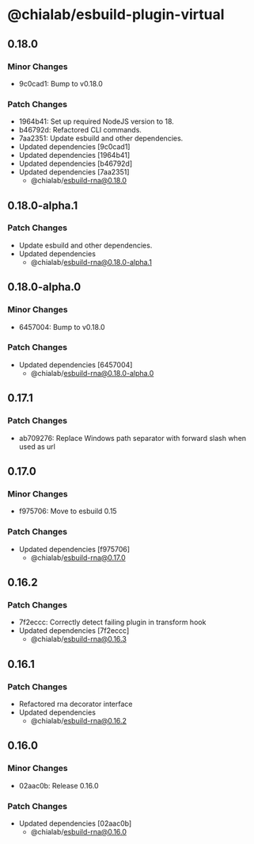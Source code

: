 # @chialab/esbuild-plugin-virtual

## 0.18.0

### Minor Changes

- 9c0cad1: Bump to v0.18.0

### Patch Changes

- 1964b41: Set up required NodeJS version to 18.
- b46792d: Refactored CLI commands.
- 7aa2351: Update esbuild and other dependencies.
- Updated dependencies [9c0cad1]
- Updated dependencies [1964b41]
- Updated dependencies [b46792d]
- Updated dependencies [7aa2351]
  - @chialab/esbuild-rna@0.18.0

## 0.18.0-alpha.1

### Patch Changes

- Update esbuild and other dependencies.
- Updated dependencies
  - @chialab/esbuild-rna@0.18.0-alpha.1

## 0.18.0-alpha.0

### Minor Changes

- 6457004: Bump to v0.18.0

### Patch Changes

- Updated dependencies [6457004]
  - @chialab/esbuild-rna@0.18.0-alpha.0

## 0.17.1

### Patch Changes

- ab709276: Replace Windows path separator with forward slash when used as url

## 0.17.0

### Minor Changes

- f975706: Move to esbuild 0.15

### Patch Changes

- Updated dependencies [f975706]
  - @chialab/esbuild-rna@0.17.0

## 0.16.2

### Patch Changes

- 7f2eccc: Correctly detect failing plugin in transform hook
- Updated dependencies [7f2eccc]
  - @chialab/esbuild-rna@0.16.3

## 0.16.1

### Patch Changes

- Refactored rna decorator interface
- Updated dependencies
  - @chialab/esbuild-rna@0.16.2

## 0.16.0

### Minor Changes

- 02aac0b: Release 0.16.0

### Patch Changes

- Updated dependencies [02aac0b]
  - @chialab/esbuild-rna@0.16.0
